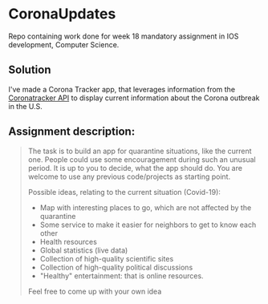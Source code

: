# CoronaUpdates
Repo containing work done for week 18 mandatory assignment in IOS development, Computer Science.


## Solution
I've made a Corona Tracker app, that leverages information from the [Coronatracker API](http://covidtracking.com/api/) to display current information about the Corona outbreak in the U.S.


## Assignment description:

> The task is to build an app for quarantine situations, like the current one. People could use some encouragement during such an unusual period. 
> It is up to you to decide, what the app should do. You are welcome to use any previous code/projects as starting point. 
>
> Possible ideas, relating to the current situation (Covid-19):
> - Map with interesting places to go, which are not affected by the quarantine
> - Some service to make it easier for neighbors to get to know each other
> - Health resources 
> - Global statistics (live data)
> - Collection of high-quality scientific sites 
> - Collection of high-quality political discussions
> - "Healthy" entertainment: that is online resources.
>
> Feel free to come up with your own idea
